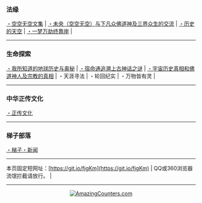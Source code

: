 ### 法缘

[・空空无空文集](https://github.com/lanna2019/lanna2019.github.io/issues/65#issue-454113136) |
[・未央（空空无空）与下凡众佛道神及三界众生的交流](https://github.com/lanna2019/lanna2019.github.io/issues/64#issue-454107840) |
[・历史的天空](https://github.com/lanna2019/lanna2019.github.io/issues/108#issue-456639959) |
[・一梦万劫终靠岸](https://github.com/lanna2019/lanna2019.github.io/issues/91#issue-454726509) |

-----------------------------------------------------------
### 生命探索

[・我所知道的地球历史与奥秘](https://github.com/lanna2019/lanna2019.github.io/issues/141#issue-456646755) |
[・宿命通追溯上古神话之谜](https://github.com/lanna2019/lanna2019.github.io/issues/130#issue-456645174) |
[・宇宙历史真相和佛道神人及宗教的真相](https://github.com/lanna2019/lanna2019.github.io/issues/110#issue-456642762) |
・天涯寻法 |
・轮回纪实 |
・万物皆有灵 |

-----------------------------------------------------------
### 中华正传文化

[・正传文化](https://github.com/dfh1/djy/blob/master/gb/news2007.md?fldfh#11) 

-----------------------------------------------------------
### 梯子部落

[・梯子・新闻](https://github.com/dfh1/fq) 

-----------------------------------------------------------

本页固定短网址：[https://git.io/fjgKm](https://git.io/fjgKm) |
QQ或360浏览器流氓拦截请放行。&nbsp;|&nbsp; 

-----------------------------------------------------------



<div align="center"><a href="http://www.amazingcounters.com"><img border="0" src="http://cc.amazingcounters.com/counter.php?i=3243039&c=9729430" alt="AmazingCounters.com"></a></div>


